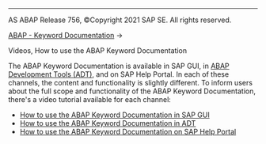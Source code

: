   

* * *

AS ABAP Release 756, ©Copyright 2021 SAP SE. All rights reserved.

[ABAP - Keyword Documentation](javascript:call_link\('abenabap.htm'\)) → 

Videos, How to use the ABAP Keyword Documentation

The ABAP Keyword Documentation is available in SAP GUI, in [ABAP Development Tools (ADT)](javascript:call_link\('abenadt_glosry.htm'\) "Glossary Entry"), and on SAP Help Portal. In each of these channels, the content and functionality is slightly different. To inform users about the full scope and functionality of the ABAP Keyword Documentation, there's a video tutorial available for each channel:

-   [How to use the ABAP Keyword Documentation in SAP GUI](https://www.youtube.com/watch?v=fsX-085MlD8)
-   [How to use the ABAP Keyword Documentation in ADT](https://www.youtube.com/watch?v=hNGEYFpWwh0)
-   [How to use the ABAP Keyword Documentation on SAP Help Portal](https://www.youtube.com/watch?v=a4ckF1XkfG8)